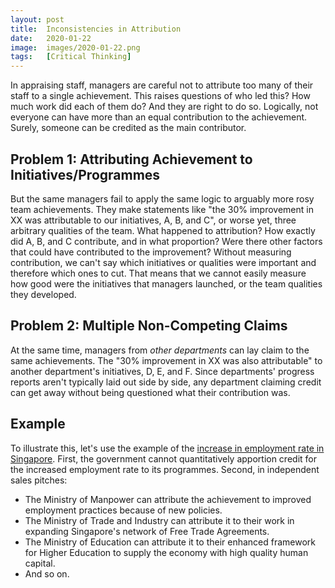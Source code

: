 ```yaml
---
layout: post
title:  Inconsistencies in Attribution
date:   2020-01-22
image:  images/2020-01-22.png
tags:   [Critical Thinking]
---
```

In appraising staff, managers are careful not to attribute too many of their staff to a single achievement. This raises questions of who led this? How much work did each of them do? And they are right to do so. Logically, not everyone can have more than an equal contribution to the achievement. Surely, someone can be credited as the main contributor.

## Problem 1: Attributing Achievement to Initiatives/Programmes
But the same managers fail to apply the same logic to arguably more rosy team achievements. They make statements like "the 30% improvement in XX was attributable to our initiatives, A, B, and C", or worse yet, three arbitrary qualities of the team. What happened to attribution? How exactly did A, B, and C contribute, and in what proportion? Were there other factors that could have contributed to the improvement? Without measuring contribution, we can't say which initiatives or qualities were important and therefore which ones to cut. That means that we cannot easily measure how good were the initiatives that managers launched, or the team qualities they developed.

## Problem 2: Multiple Non-Competing Claims
At the same time, managers from *other departments* can lay claim to the same achievements. The "30% improvement in XX was also attributable" to another department's initiatives, D, E, and F. Since departments' progress reports aren't typically laid out side by side, any department claiming credit can get away without being questioned what their contribution was.

## Example
To illustrate this, let's use the example of the [increase in employment rate in Singapore](https://www.channelnewsasia.com/news/singapore/employment-rate-citizens-mom-report-12308910). First, the government cannot quantitatively apportion credit for the increased employment rate to its programmes. Second, in independent sales pitches:

* The Ministry of Manpower can attribute the achievement to improved employment practices because of new policies.
* The Ministry of Trade and Industry can attribute it to their work in expanding Singapore's network of Free Trade Agreements.
* The Ministry of Education can attribute it to their enhanced framework for Higher Education to supply the economy with high quality human capital.
* And so on.
